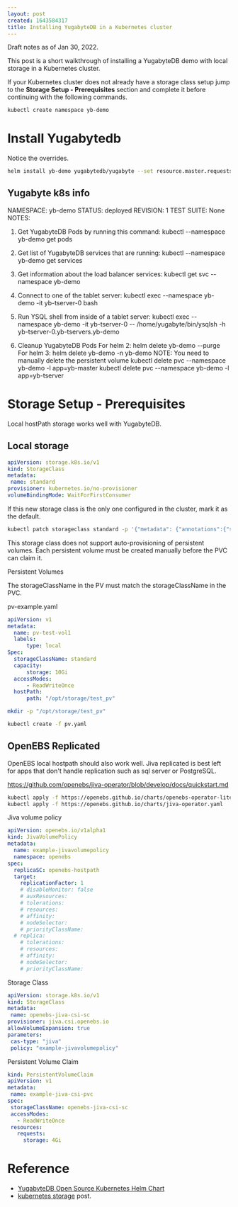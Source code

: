```yaml
---
layout: post
created: 1643584317
title: Installing YugabyteDB in a Kubernetes cluster
---
```



Draft notes as of Jan 30, 2022.



This post is a short walkthrough of installing a YugabyteDB demo with local storage in a Kubernetes cluster.

If your Kubernetes cluster does not already have a storage class setup jump to the __Storage Setup - Prerequisites__ section and complete it before continuing with the following commands.

```bash
kubectl create namespace yb-demo
```



# Install Yugabytedb

Notice the overrides.

```bash
helm install yb-demo yugabytedb/yugabyte --set resource.master.requests.cpu=0.5,resource.master.requests.memory=0.5Gi,resource.tserver.requests.cpu=0.5,resource.tserver.requests.memory=0.5Gi,replicas.master=1,replicas.tserver=1,storage.tserver.size=1Gi --namespace yb-demo
```



## Yugabyte k8s info

NAMESPACE: yb-demo
STATUS: deployed
REVISION: 1
TEST SUITE: None
NOTES:
1. Get YugabyteDB Pods by running this command:
  kubectl --namespace yb-demo get pods

2. Get list of YugabyteDB services that are running:
  kubectl --namespace yb-demo get services

3. Get information about the load balancer services:
  kubectl get svc --namespace yb-demo

4. Connect to one of the tablet server:
  kubectl exec --namespace yb-demo -it yb-tserver-0 bash

5. Run YSQL shell from inside of a tablet server:
  kubectl exec --namespace yb-demo -it yb-tserver-0 -- /home/yugabyte/bin/ysqlsh -h yb-tserver-0.yb-tservers.yb-demo

6. Cleanup YugabyteDB Pods
  For helm 2:
  helm delete yb-demo --purge
  For helm 3:
  helm delete yb-demo -n yb-demo
  NOTE: You need to manually delete the persistent volume
  kubectl delete pvc --namespace yb-demo -l app=yb-master
  kubectl delete pvc --namespace yb-demo -l app=yb-tserver


# Storage Setup - Prerequisites

Local hostPath storage works well with YugabyteDB.


## Local storage


```yaml
apiVersion: storage.k8s.io/v1
kind: StorageClass
metadata:
 name: standard
provisioner: kubernetes.io/no-provisioner
volumeBindingMode: WaitForFirstConsumer
```

If this new storage class is the only one configured in the cluster, mark it as the default.

```bash
kubectl patch storageclass standard -p '{"metadata": {"annotations":{"storageclass.kubernetes.io/is-default-class":"true"}}}'
```


This storage class does not support auto-provisioning of persistent volumes. Each persistent volume must be created manually before the PVC can claim it.


Persistent Volumes

The storageClassName in the PV must match the storageClassName in the PVC.

pv-example.yaml

```yaml
apiVersion: v1
metadata:
  name: pv-test-vol1
  labels:
      type: local
Spec:
  storageClassName: standard
  capacity:
      storage: 10Gi
  accessModes:
      - ReadWriteOnce
  hostPath:
      path: "/opt/storage/test_pv"
```

```bash
mkdir -p "/opt/storage/test_pv"

kubectl create -f pv.yaml
```



## OpenEBS Replicated

OpenEBS local hostpath should also work well. Jiva replicated is best left for apps that don't handle replication such as sql server or PostgreSQL.

https://github.com/openebs/jiva-operator/blob/develop/docs/quickstart.md


```bash
kubectl apply -f https://openebs.github.io/charts/openebs-operator-lite.yaml
kubectl apply -f https://openebs.github.io/charts/jiva-operator.yaml
```


Jiva volume policy

```yaml
apiVersion: openebs.io/v1alpha1
kind: JivaVolumePolicy
metadata:
  name: example-jivavolumepolicy
  namespace: openebs
spec:
  replicaSC: openebs-hostpath
  target:
    replicationFactor: 1
    # disableMonitor: false
    # auxResources:
    # tolerations:
    # resources:
    # affinity:
    # nodeSelector:
    # priorityClassName:
  # replica:
    # tolerations:
    # resources:
    # affinity:
    # nodeSelector:
    # priorityClassName:
```


Storage Class

```yaml
apiVersion: storage.k8s.io/v1
kind: StorageClass
metadata:
 name: openebs-jiva-csi-sc
provisioner: jiva.csi.openebs.io
allowVolumeExpansion: true
parameters:
 cas-type: "jiva"
 policy: "example-jivavolumepolicy"
```


Persistent Volume Claim

```yaml
kind: PersistentVolumeClaim
apiVersion: v1
metadata:
 name: example-jiva-csi-pvc
spec:
 storageClassName: openebs-jiva-csi-sc
 accessModes:
   - ReadWriteOnce
 resources:
   requests:
     storage: 4Gi
```


# Reference

* [YugabyteDB Open Source Kubernetes Helm Chart](https://docs.yugabyte.com/latest/deploy/kubernetes/single-zone/oss/helm-chart/)
* [kubernetes storage](https://majorsilence.com/news/2022/02/05/kubernetes-storage.html) post.


